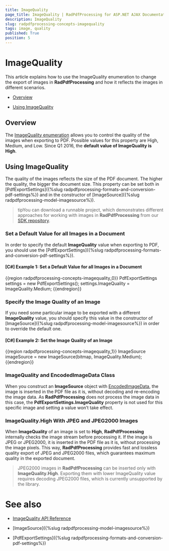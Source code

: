 ```yaml
---
title: ImageQuality
page_title: ImageQuality | RadPdfProcessing for ASP.NET AJAX Documentation
description: ImageQuality
slug: radpdfprocessing-concepts-imagequality
tags: image, quality
published: True
position: 5
---
```


# ImageQuality 

This article explains how to use the ImageQuality enumeration to change the export of images in **RadPdfProcessing** and how it reflects the images in different scenarios.

* [Overview](#overview)

* [Using ImageQuality](#using-imagequality)

## Overview

The [ImageQuality enumeration](http://docs.telerik.com/devtools/wpf/api/html/T_Telerik_Windows_Documents_Fixed_FormatProviders_Pdf_Export_ImageQuality.htm) allows you to control the quality of the images when exporting to PDF. Possible values for this property are High, Medium, and Low. Since Q1 2016, the **default value of ImageQuality is High**.


## Using ImageQuality

The quality of the images reflects the size of the PDF document. The higher the quality, the bigger the document size. This property can be set both in [PdfExportSettings]({%slug radpdfprocessing-formats-and-conversion-pdf-settings%}) and in the constructor of [ImageSource]({%slug radpdfprocessing-model-imagesource%}). 

>tipYou can download a runnable project, which demonstrates different approaches for working with images in __RadPdfProcessing__ from our [SDK repository](https://github.com/telerik/xaml-sdk/tree/master/PdfProcessing/CreateDocumentWithImages).

### Set a Default Value for all Images in a Document
 
In order to specify the default **ImageQuality** value when exporting to PDF, you should use the [PdfExportSettings]({%slug radpdfprocessing-formats-and-conversion-pdf-settings%}).

#### __[C#] Example 1: Set a Default Value for all Images in a Document__

{{region radpdfprocessing-concepts-imagequality_0}}
	PdfExportSettings settings = new PdfExportSettings();
    settings.ImageQuality = ImageQuality.Medium;
{{endregion}}

### Specify the Image Quality of an Image

If you need some particular image to be exported with a different **ImageQuality** value, you should specify this value in the constructor of [ImageSource]({%slug radpdfprocessing-model-imagesource%}) in order to override the default one.

#### __[C#] Example 2: Set the Image Quality of an Image__

{{region radpdfprocessing-concepts-imagequality_1}}
	ImageSource imageSource = new ImageSource(bitmap, ImageQuality.Medium);
{{endregion}}


### ImageQuality and EncodedImageData Class

When you construct an **ImageSource** object with [EncodedImageData](http://docs.telerik.com/devtools/wpf/api/html/T_Telerik_Windows_Documents_Fixed_Model_Resources_EncodedImageData.htm), the image is inserted in the PDF file as it is, without decoding and re-encoding the image data. As **RadPdfProcessing** does not process the image data in this case, the **PdfExportSettings.ImageQuality** property is not used for this specific image and setting a value won’t take effect.

### ImageQuality.High With JPEG and JPEG2000 Images

When **ImageQuality** of an image is set to **High**, **RadPdfProcessing** internally checks the image stream before processing it. If the image is JPEG or JPEG2000, it is inserted in the PDF file as it is, without processing the image pixels. This way, **RadPdfProcessing** provides fast and lossless quality export of JPEG and JPEG2000 files, which guarantees maximum quality in the exported document.

> JPEG2000 images in **RadPdfProcessing** can be inserted only with **ImageQuality.High**. Exporting them with lower ImageQuality value requires decoding JPEG2000 files, which is currently unsupported by the library. 

# See also

* [ImageQuality API Reference](http://docs.telerik.com/devtools/wpf/api/html/T_Telerik_Windows_Documents_Fixed_FormatProviders_Pdf_Export_ImageQuality.htm)

* [ImageSource]({%slug radpdfprocessing-model-imagesource%})

* [PdfExportSettings]({%slug radpdfprocessing-formats-and-conversion-pdf-settings%})
